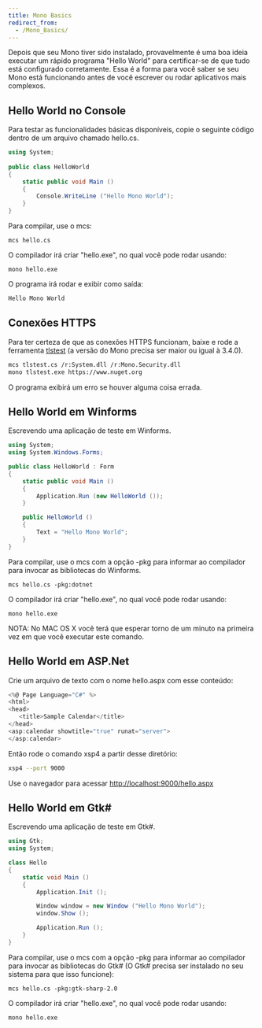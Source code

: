 ```yaml
---
title: Mono Basics
redirect_from:
  - /Mono_Basics/
---
```


Depois que seu Mono tiver sido instalado, provavelmente  é uma boa ideia executar um rápido programa "Hello World" para certificar-se de que tudo está configurado corretamente. Essa é a forma para você saber se seu Mono está funcionando antes de você escrever ou rodar aplicativos mais complexos.

Hello World no Console 
-------------------

Para testar as funcionalidades básicas disponíveis, copie o seguinte código dentro de um arquivo chamado hello.cs.

``` csharp
using System;
 
public class HelloWorld
{
    static public void Main ()
    {
        Console.WriteLine ("Hello Mono World");
    }
}
```

Para compilar, use o mcs:

    mcs hello.cs

O compilador irá criar "hello.exe", no qual você pode rodar usando:

    mono hello.exe

O programa irá rodar e exibir como saída:

``` bash
Hello Mono World
```

Conexões HTTPS
-----------------

Para ter certeza de que as conexões HTTPS funcionam, baixe  e rode a ferramenta  [tlstest](https://raw.github.com/mono/mono/master/mcs/class/Mono.Security/Test/tools/tlstest/tlstest.cs) (a versão do Mono precisa ser maior ou igual à 3.4.0).

``` bash
mcs tlstest.cs /r:System.dll /r:Mono.Security.dll
mono tlstest.exe https://www.nuget.org
```

O programa exibirá um erro se houver alguma coisa errada.

Hello World em Winforms 
--------------------

Escrevendo uma aplicação de teste em Winforms.

``` csharp
using System;
using System.Windows.Forms;

public class HelloWorld : Form
{
    static public void Main ()
    {
        Application.Run (new HelloWorld ());
    }

    public HelloWorld ()
    {
        Text = "Hello Mono World";
    }
}
```

Para compilar, use o mcs com a opção -pkg para informar ao compilador para invocar as bibliotecas do Winforms.

    mcs hello.cs -pkg:dotnet

O compilador irá criar "hello.exe", no qual você pode rodar usando:

    mono hello.exe

NOTA: No MAC OS X você terá que esperar torno de um minuto na primeira vez em que você executar este comando.

Hello World em ASP.Net 
-------------------

Crie um arquivo de texto com o nome hello.aspx com esse conteúdo:

``` csharp
<%@ Page Language="C#" %>
<html>
<head>
   <title>Sample Calendar</title>
</head>
<asp:calendar showtitle="true" runat="server">
</asp:calendar>
```

Então rode o comando xsp4 a partir desse diretório:

``` bash
xsp4 --port 9000
```

Use o navegador para acessar [http://localhost:9000/hello.aspx](http://localhost:9000/hello.aspx)

Hello World em Gtk# 
-----------------

Escrevendo uma aplicação de teste em Gtk#.

``` csharp
using Gtk;
using System;

class Hello
{
    static void Main ()
    {
        Application.Init ();

        Window window = new Window ("Hello Mono World");
        window.Show ();

        Application.Run ();
    }
}
```

Para compilar, use o mcs com a opção -pkg para informar ao compilador para invocar as bibliotecas do Gtk# (O Gtk# precisa ser instalado no seu sistema para que isso funcione):

    mcs hello.cs -pkg:gtk-sharp-2.0

O compilador irá criar "hello.exe", no qual você pode rodar usando:

    mono hello.exe
